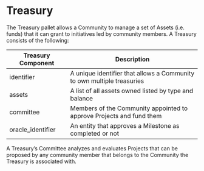 # Treasury

The Treasury pallet allows a Community to manage a set of Assets (i.e. funds) that it can grant to initiatives led by community members. A Treasury consists of the following:

| Treasury Component | Description                                                            |
| ------------------ | ---------------------------------------------------------------------- |
| identifier         | A unique identifier that allows a Community to own multiple treasuries |
| assets             | A list of all assets owned listed by type and balance                  |
| committee          | Members of the Community appointed to approve Projects and fund them   |
| oracle\_identifier | An entity that approves a Milestone as completed or not                |

A Treasury’s Committee analyzes and evaluates Projects that can be proposed by any community member that belongs to the Community the Treasury is associated with.
